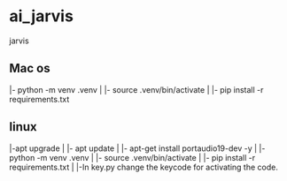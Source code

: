 # ai_jarvis
jarvis

## Mac os
|- python -m venv .venv
|
|- source .venv/bin/activate
|
|- pip install -r requirements.txt

## linux
|-apt upgrade
|
|- apt update
|
|- apt-get install portaudio19-dev -y
|
|- python -m venv .venv
|
|- source .venv/bin/activate
|
|- pip install -r requirements.txt
|
|-In key.py change the keycode for activating the code.
